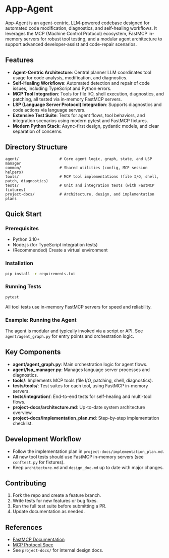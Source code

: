 # App-Agent

App-Agent is an agent-centric, LLM-powered codebase designed for automated code modification, diagnostics, and self-healing workflows. It leverages the MCP (Machine Control Protocol) ecosystem, FastMCP in-memory servers for robust tool testing, and a modular agent architecture to support advanced developer-assist and code-repair scenarios.

## Features

- **Agent-Centric Architecture**: Central planner LLM coordinates tool usage for code analysis, modification, and diagnostics.
- **Self-Healing Workflows**: Automated detection and repair of code issues, including TypeScript and Python errors.
- **MCP Tool Integration**: Tools for file I/O, shell execution, diagnostics, and patching, all tested via in-memory FastMCP servers.
- **LSP (Language Server Protocol) Integration**: Supports diagnostics and code actions via language servers.
- **Extensive Test Suite**: Tests for agent flows, tool behaviors, and integration scenarios using modern pytest and FastMCP fixtures.
- **Modern Python Stack**: Async-first design, pydantic models, and clear separation of concerns.

## Directory Structure

```
agent/                  # Core agent logic, graph, state, and LSP manager
common/                 # Shared utilities (config, MCP session helpers)
tools/                  # MCP tool implementations (file I/O, shell, patch, diagnostics)
tests/                  # Unit and integration tests (with FastMCP fixtures)
project-docs/           # Architecture, design, and implementation plans
```

## Quick Start

### Prerequisites

- Python 3.10+
- Node.js (for TypeScript integration tests)
- (Recommended) Create a virtual environment

### Installation

```bash
pip install -r requirements.txt
```

### Running Tests

```bash
pytest
```

All tool tests use in-memory FastMCP servers for speed and reliability.

### Example: Running the Agent

The agent is modular and typically invoked via a script or API. See `agent/agent_graph.py` for entry points and orchestration logic.

## Key Components

- **agent/agent_graph.py**: Main orchestration logic for agent flows.
- **agent/lsp_manager.py**: Manages language server processes and diagnostics.
- **tools/**: Implements MCP tools (file I/O, patching, shell, diagnostics).
- **tests/tools/**: Test suites for each tool, using FastMCP in-memory servers.
- **tests/integration/**: End-to-end tests for self-healing and multi-tool flows.
- **project-docs/architecture.md**: Up-to-date system architecture overview.
- **project-docs/implementation_plan.md**: Step-by-step implementation checklist.

## Development Workflow

- Follow the implementation plan in `project-docs/implementation_plan.md`.
- All new tool tests should use FastMCP in-memory servers (see `conftest.py` for fixtures).
- Keep `architecture.md` and `design_doc.md` up to date with major changes.

## Contributing

1. Fork the repo and create a feature branch.
2. Write tests for new features or bug fixes.
3. Run the full test suite before submitting a PR.
4. Update documentation as needed.

## References

- [FastMCP Documentation](https://gofastmcp.com)
- [MCP Protocol Spec](https://github.com/mcp-protocol/spec)
- See `project-docs/` for internal design docs.
